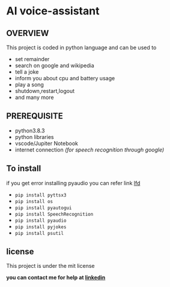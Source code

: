 # AI voice-assistant
## OVERVIEW

This project is coded in python language and can be used to
* set remainder
* search on google and wikipedia
* tell a joke
* inform you about cpu and battery usage 
* play a song
* shutdown,restart,logout
* and many more

## PREREQUISITE
* python3.8.3
* python libraries
* vscode/Jupiter Notebook
* internet connection *(for speech recognition through google)*


## To install
if you get error installing pyaudio you can refer link [lfd](https://www.lfd.uci.edu/~gohlke/pythonlibs/)
* ```pip install pyttsx3```
* ```pip install os```
* ```pip install pyautogui```
* ```pip install SpeechRecognition```
* ```pip install pyaudio```
* ```pip install pyjokes```
* ```pip install psutil```

## license
This project is under the mit license

**you can contact me for help at [linkedin](www.linkedin.com/in/thejaswin-s-22252318b)**
